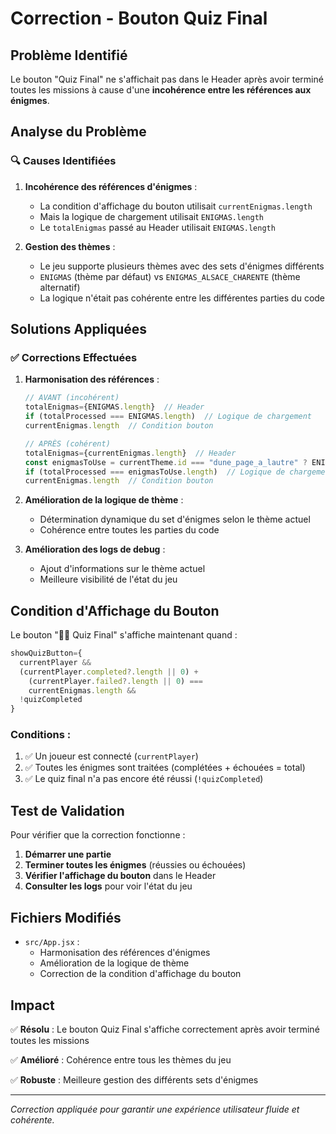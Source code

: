 # Correction - Bouton Quiz Final

## Problème Identifié

Le bouton "Quiz Final" ne s'affichait pas dans le Header après avoir terminé toutes les missions à cause d'une **incohérence entre les références aux énigmes**.

## Analyse du Problème

### 🔍 Causes Identifiées

1. **Incohérence des références d'énigmes** :
   - La condition d'affichage du bouton utilisait `currentEnigmas.length`
   - Mais la logique de chargement utilisait `ENIGMAS.length`
   - Le `totalEnigmas` passé au Header utilisait `ENIGMAS.length`

2. **Gestion des thèmes** :
   - Le jeu supporte plusieurs thèmes avec des sets d'énigmes différents
   - `ENIGMAS` (thème par défaut) vs `ENIGMAS_ALSACE_CHARENTE` (thème alternatif)
   - La logique n'était pas cohérente entre les différentes parties du code

## Solutions Appliquées

### ✅ Corrections Effectuées

1. **Harmonisation des références** :
   ```javascript
   // AVANT (incohérent)
   totalEnigmas={ENIGMAS.length}  // Header
   if (totalProcessed === ENIGMAS.length)  // Logique de chargement
   currentEnigmas.length  // Condition bouton
   
   // APRÈS (cohérent)
   totalEnigmas={currentEnigmas.length}  // Header
   const enigmasToUse = currentTheme.id === "dune_page_a_lautre" ? ENIGMAS_ALSACE_CHARENTE : ENIGMAS;
   if (totalProcessed === enigmasToUse.length)  // Logique de chargement
   currentEnigmas.length  // Condition bouton
   ```

2. **Amélioration de la logique de thème** :
   - Détermination dynamique du set d'énigmes selon le thème actuel
   - Cohérence entre toutes les parties du code

3. **Amélioration des logs de debug** :
   - Ajout d'informations sur le thème actuel
   - Meilleure visibilité de l'état du jeu

## Condition d'Affichage du Bouton

Le bouton "🏴‍☠️ Quiz Final" s'affiche maintenant quand :

```javascript
showQuizButton={
  currentPlayer &&
  (currentPlayer.completed?.length || 0) +
    (currentPlayer.failed?.length || 0) ===
    currentEnigmas.length &&
  !quizCompleted
}
```

### Conditions :
1. ✅ Un joueur est connecté (`currentPlayer`)
2. ✅ Toutes les énigmes sont traitées (complétées + échouées = total)
3. ✅ Le quiz final n'a pas encore été réussi (`!quizCompleted`)

## Test de Validation

Pour vérifier que la correction fonctionne :

1. **Démarrer une partie**
2. **Terminer toutes les énigmes** (réussies ou échouées)
3. **Vérifier l'affichage du bouton** dans le Header
4. **Consulter les logs** pour voir l'état du jeu

## Fichiers Modifiés

- `src/App.jsx` :
  - Harmonisation des références d'énigmes
  - Amélioration de la logique de thème
  - Correction de la condition d'affichage du bouton

## Impact

✅ **Résolu** : Le bouton Quiz Final s'affiche correctement après avoir terminé toutes les missions

✅ **Amélioré** : Cohérence entre tous les thèmes du jeu

✅ **Robuste** : Meilleure gestion des différents sets d'énigmes

---

*Correction appliquée pour garantir une expérience utilisateur fluide et cohérente.*